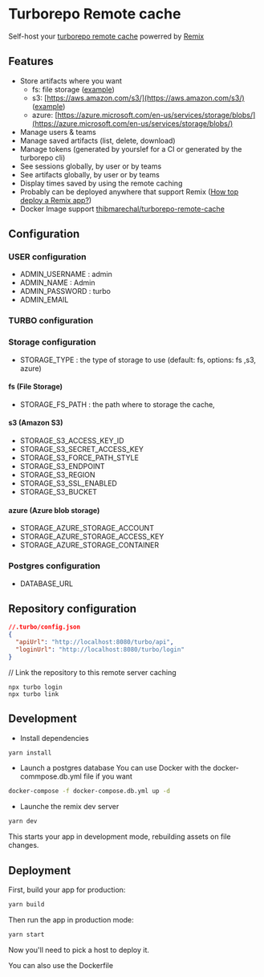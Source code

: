 # Turborepo Remote cache

Self-host your [turborepo remote cache](https://turborepo.org/docs/features/remote-caching) powerred by [Remix](https://remix.run/)

## Features
- Store artifacts where you want 
  - fs: file storage ([example](./docker-compose.fs.yml)) 
  - s3: [https://aws.amazon.com/s3/](https://aws.amazon.com/s3/) ([example](./docker-compose.s3.yml))
  - azure: [https://azure.microsoft.com/en-us/services/storage/blobs/](https://azure.microsoft.com/en-us/services/storage/blobs/)
- Manage users & teams
- Manage saved artifacts (list, delete, download)
- Manage tokens (generated by yourslef for a CI or generated by the turborepo cli)
- See sessions globally, by user or by teams
- See artifacts globally, by user or by teams
- Display times saved by using the remote caching
- Probably can be deployed anywhere that support Remix ([How top deploy a Remix  app?](https://remix.run/docs/en/v1/guides/deployment))
- Docker Image support [thibmarechal/turborepo-remote-cache](https://hub.docker.com/r/thibmarechal/turbo-epo-remote-cache)



## Configuration

### USER configuration
- ADMIN_USERNAME : admin
- ADMIN_NAME : Admin
- ADMIN_PASSWORD : turbo
- ADMIN_EMAIL

### TURBO configuration

### Storage configuration
- STORAGE_TYPE : the type of storage to use (default: fs, options: fs ,s3, azure)
#### fs (File Storage)
- STORAGE_FS_PATH : the path where to storage the cache,
#### s3 (Amazon S3)
- STORAGE_S3_ACCESS_KEY_ID
- STORAGE_S3_SECRET_ACCESS_KEY
- STORAGE_S3_FORCE_PATH_STYLE
- STORAGE_S3_ENDPOINT
- STORAGE_S3_REGION
- STORAGE_S3_SSL_ENABLED
- STORAGE_S3_BUCKET
#### azure (Azure blob storage)
- STORAGE_AZURE_STORAGE_ACCOUNT
- STORAGE_AZURE_STORAGE_ACCESS_KEY
- STORAGE_AZURE_STORAGE_CONTAINER

### Postgres configuration
- DATABASE_URL

## Repository configuration

```json
//.turbo/config.json
{
  "apiUrl": "http://localhost:8080/turbo/api",
  "loginUrl": "http://localhost:8080/turbo/login"
}
```
// Link the repository to this remote server caching
```
npx turbo login
npx turbo link
```

## Development

- Install dependencies
```sh
yarn install
```

- Launch a postgres database
  You can use Docker with the docker-commpose.db.yml file if you want
```sh
docker-compose -f docker-compose.db.yml up -d
```

- Launche the remix dev server
```sh
yarn dev
```

This starts your app in development mode, rebuilding assets on file changes.

## Deployment

First, build your app for production:

```sh
yarn build
```

Then run the app in production mode:

```sh
yarn start
```

Now you'll need to pick a host to deploy it.

You can also use the Dockerfile
